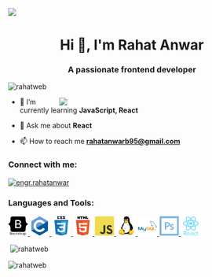 <div><img src="https://user-images.githubusercontent.com/74038190/241765440-80728820-e06b-4f96-9c9e-9df46f0cc0a5.gif"></div>
<h1 align="center">Hi 👋, I'm Rahat Anwar</h1>
<h3 align="center">A passionate frontend developer</h3>

<p align="left"> <img src="https://komarev.com/ghpvc/?username=rahatweb&label=Profile%20views&color=0e75b6&style=flat" alt="rahatweb" /> </p>
<img align="right" width="400" src="https://www.fegno.com/wp-content/uploads/2022/03/web-development-company-in-kochi.gif">

- 🌱 I’m currently learning **JavaScript, React**

- 💬 Ask me about **React**

- 📫 How to reach me **rahatanwarb95@gmail.com**

<h3 align="left">Connect with me:</h3>
<p align="left">
<a href="https://fb.com/engr.rahatanwar" target="blank"><img align="center" src="https://raw.githubusercontent.com/rahuldkjain/github-profile-readme-generator/master/src/images/icons/Social/facebook.svg" alt="engr.rahatanwar" height="30" width="40" /></a>
</p>

<h3 align="left">Languages and Tools:</h3>
<p align="left"> <a href="https://getbootstrap.com" target="_blank" rel="noreferrer"> <img src="https://raw.githubusercontent.com/devicons/devicon/master/icons/bootstrap/bootstrap-plain-wordmark.svg" alt="bootstrap" width="40" height="40"/> </a> <a href="https://www.cprogramming.com/" target="_blank" rel="noreferrer"> <img src="https://raw.githubusercontent.com/devicons/devicon/master/icons/c/c-original.svg" alt="c" width="40" height="40"/> </a> <a href="https://www.w3schools.com/css/" target="_blank" rel="noreferrer"> <img src="https://raw.githubusercontent.com/devicons/devicon/master/icons/css3/css3-original-wordmark.svg" alt="css3" width="40" height="40"/> </a> <a href="https://www.w3.org/html/" target="_blank" rel="noreferrer"> <img src="https://raw.githubusercontent.com/devicons/devicon/master/icons/html5/html5-original-wordmark.svg" alt="html5" width="40" height="40"/> </a> <a href="https://developer.mozilla.org/en-US/docs/Web/JavaScript" target="_blank" rel="noreferrer"> <img src="https://raw.githubusercontent.com/devicons/devicon/master/icons/javascript/javascript-original.svg" alt="javascript" width="40" height="40"/> </a> <a href="https://www.linux.org/" target="_blank" rel="noreferrer"> <img src="https://raw.githubusercontent.com/devicons/devicon/master/icons/linux/linux-original.svg" alt="linux" width="40" height="40"/> </a> <a href="https://www.mysql.com/" target="_blank" rel="noreferrer"> <img src="https://raw.githubusercontent.com/devicons/devicon/master/icons/mysql/mysql-original-wordmark.svg" alt="mysql" width="40" height="40"/> </a> <a href="https://www.photoshop.com/en" target="_blank" rel="noreferrer"> <img src="https://raw.githubusercontent.com/devicons/devicon/master/icons/photoshop/photoshop-line.svg" alt="photoshop" width="40" height="40"/> </a> <a href="https://reactjs.org/" target="_blank" rel="noreferrer"> <img src="https://raw.githubusercontent.com/devicons/devicon/master/icons/react/react-original-wordmark.svg" alt="react" width="40" height="40"/> </a> </p>



<p>&nbsp;<img align="center" src="https://github-readme-stats.vercel.app/api?username=rahatweb&show_icons=true&locale=en" alt="rahatweb" /></p>

<p><img align="center" src="https://github-readme-streak-stats.herokuapp.com/?user=rahatweb&" alt="rahatweb" /></p>
